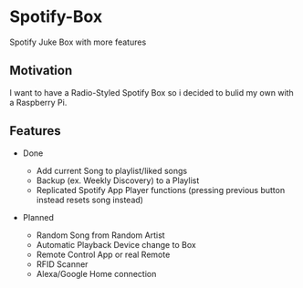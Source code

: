 # Spotify-Box
 Spotify Juke Box with more features

## Motivation
I want to have a Radio-Styled Spotify Box so i decided to bulid my own with a Raspberry Pi.

## Features
- Done
    - Add current Song to playlist/liked songs
    - Backup (ex. Weekly Discovery) to a Playlist
    - Replicated Spotify App Player functions (pressing previous button instead resets song instead)
    
- Planned 
    - Random Song from Random Artist
    - Automatic Playback Device change to Box
    - Remote Control App or real Remote
    - RFID Scanner
    - Alexa/Google Home connection
    
